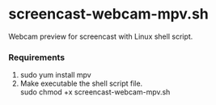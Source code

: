 # screencast-webcam-mpv.sh
Webcam preview for screencast with Linux shell script.

### Requirements
1. sudo yum install mpv 
2. Make executable the shell script file.  
  sudo chmod +x screencast-webcam-mpv.sh
